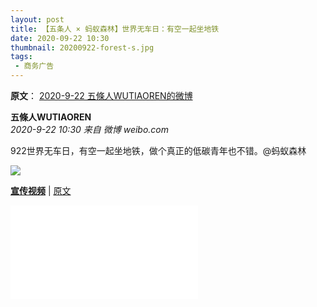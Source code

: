 ```yaml
---
layout: post
title: 【五条人 × 蚂蚁森林】世界无车日：有空一起坐地铁
date: 2020-09-22 10:30
thumbnail: 20200922-forest-s.jpg
tags:
 - 商务广告
---
```


**原文**： [2020-9-22 五條人WUTIAOREN的微博](https://weibo.com/1767922590/JlMf9A4Sj)

**五條人WUTIAOREN**  
*2020-9-22 10:30 来自 微博 weibo.com*

922世界无车日，有空一起坐地铁，做个真正的低碳青年也不错。@蚂蚁森林 ​​​​

![](https://wx1.sinaimg.cn/mw1024/69605b9egy1giy2tkhtn6j20ku112gsu.jpg)

[**宣传视频**](https://www.bilibili.com/video/BV1jT4y1K7jB?p=19) \| [原文](https://weibo.com/6226754317/JlMgTqjGU)

<div class="iframe-container"><iframe class="responsive-iframe" src="//player.bilibili.com/player.html?aid=928718110&bvid=BV1jT4y1K7jB&cid=286215489&page=19" frameborder="no" allowfullscreen="true"></iframe></div>